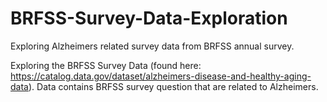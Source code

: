 # BRFSS-Survey-Data-Exploration
Exploring Alzheimers related survey data from BRFSS annual survey.

Exploring the BRFSS Survey Data (found here: https://catalog.data.gov/dataset/alzheimers-disease-and-healthy-aging-data). Data contains BRFSS 
survey question that are related to Alzheimers. 
